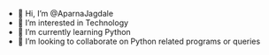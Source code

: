 - 👋 Hi, I’m @AparnaJagdale
- 👀 I’m interested in Technology
- 🌱 I’m currently learning Python
- 💞️ I’m looking to collaborate on Python related programs or queries


<!---
AparnaJagdale/AparnaJagdale is a ✨ special ✨ repository because its `README.md` (this file) appears on your GitHub profile.
You can click the Preview link to take a look at your changes.
--->
